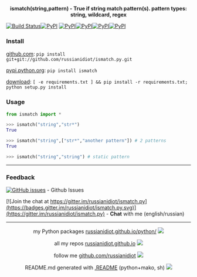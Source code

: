 <p align="center">
	<b>ismatch(string,pattern) - True if string match pattern(s). pattern types: string, wildcard, regex</b>
</p>

[![Build Status](https://travis-ci.org/russianidiot/ismatch.py.svg?branch=master)](https://travis-ci.org/russianidiot/ismatch.py)[![PyPI](https://img.shields.io/pypi/v/ismatch.svg)](https://pypi.python.org/pypi/ismatch)
[![PyPI](https://img.shields.io/pypi/pyversions/ismatch.svg)](https://pypi.python.org/pypi/ismatch)[![PyPI](https://img.shields.io/pypi/dm/ismatch.svg)](https://pypi.python.org/pypi/ismatch)[![PyPI](https://img.shields.io/pypi/dw/ismatch.svg)](https://pypi.python.org/pypi/ismatch)[![PyPI](https://img.shields.io/pypi/dd/ismatch.svg)](https://pypi.python.org/pypi/ismatch)

	

### Install

[github.com](http://github.com/russianidiot/ismatch.py):
`pip install git+git://github.com/russianidiot/ismatch.py.git`

[pypi.python.org](https://pypi.python.org/pypi/ismatch/): `pip install ismatch`

[download](https://github.com/russianidiot/ismatch.py/archive/master.zip): `[ -e requirements.txt ] && pip install -r requirements.txt; python setup.py install`

	

	

	

### Usage

```python
from ismatch import *

>>> ismatch("string","str*")
True

>>> ismatch("string",["str*","another pattern"]) # 2 patterns
True

>>> ismatch("string","string") # static pattern
```

* * *

### Feedback

[![GitHub issues](https://img.shields.io/github/issues/russianidiot/ismatch.py.svg)](https://github.com/russianidiot/ismatch.py/issues) - Github Issues

[![Join the chat at https://gitter.im/russianidiot/ismatch.py](https://badges.gitter.im/russianidiot/ismatch.py.svg)](https://gitter.im/russianidiot/ismatch.py) - **Chat** with me (english/russian) 

* * *

<p align="center">
my Python packages <a href="http://russianidiot.github.io/python/">russianidiot.github.io/python/</a>
<img src="http://russianidiot.github.io/images/python/16.png" />
</p>

<p align="center">
	all my repos <a href="http://russianidiot.github.io/">russianidiot.github.io</a> <img src="http://russianidiot.github.io/images/star/16.png" />
</p>

<p align="center">
	follow me <a href="http://github.com/russianidiot">github.com/russianidiot</a>
<img src="http://russianidiot.github.io/images/github/16.png" />
</p>

<p align="center">
	README.md generated with <a href="https://github.com/russianidiot-dotfiles/.README">.README</a> (python+mako, sh)
<img src="http://russianidiot.github.io/images/book/16.png">
</p>